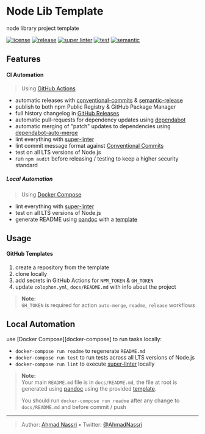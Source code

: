 # Node Lib Template

node library project template

[![license][license-img]][license-url]
[![release][release-img]][release-url]
[![super linter][super-linter-img]][super-linter-url]
[![test][test-img]][test-url]
[![semantic][semantic-img]][semantic-url]

## Features

#### CI Automation

> Using [GitHub Actions](https://github.com/features/actions)

  - automatic releases with [conventional-commits](https://www.conventionalcommits.org/) & [semantic-release](https://github.com/marketplace/actions/conventional-semantic-release)
  - publish to both npm Public Registry & GitHub Package Manager
  - full history changelog in [GitHub Releases](https://github.com/ahmadnassri/template-node/releases)
  - automatic pull-requests for dependency updates using [dependabot](https://dependabot.com/)
  - automatic merging of "patch" updates to dependencies using [dependabot-auto-merge](https://github.com/marketplace/actions/dependabot-auto-merge)
  - lint everything with [super-linter](https://github.com/github/super-linter)
  - lint commit message format against [Conventional Commits](https://www.conventionalcommits.org/en/v1.0.0/)
  - test on all LTS versions of Node.js
  - run `npm audit` before releasing / testing to keep a higher security standard

##### Local Automation

> Using [Docker Compose](https://docs.docker.com/compose/)

  - lint everything with [super-linter](https://github.com/github/super-linter)
  - test on all LTS versions of Node.js
  - generate README using [pandoc](https://pandoc.org/) with a [template](./docs/README.template)

## Usage

#### GitHub Templates

1.  create a repository from the template
2.  clone locally
3.  add secrets in GitHub Actions for `NPM_TOKEN` & `GH_TOKEN`
4.  update `colophon.yml`, `docs/README.md` with info about the project

> **Note:**  
> `GH_TOKEN` is required for action `auto-merge`, `readme`, `release` workflows

## Local Automation

use \[Docker Compose\]\[docker-compose\] to run tasks locally:

  - `docker-compose run readme` to regenerate `README.md`
  - `docker-compose run test` to run tests across all LTS versions of Node.js
  - `docker-compose run lint` to execute [super-linter](https://github.com/github/super-linter) locally

> **Note:**  
> Your main `README.md` file is in `docs/README.md`, the file at root is generated using [pandoc](https://pandoc.org/) using the provided [template](./docs/README.template).
> 
> You should run `docker-compose run readme` after any change to `docs/README.md` and before commit / push

----
> Author: [Ahmad Nassri](https://www.ahmadnassri.com/) &bull;
> Twitter: [@AhmadNassri](https://twitter.com/AhmadNassri)

[license-url]: LICENSE
[license-img]: https://badgen.net/github/license/ahmadnassri/template-node-lib

[release-url]: https://github.com/ahmadnassri/template-node-lib/releases
[release-img]: https://badgen.net/github/release/ahmadnassri/template-node-lib

[super-linter-url]: https://github.com/ahmadnassri/template-node-lib/actions?query=workflow%3Asuper-linter
[super-linter-img]: https://github.com/ahmadnassri/template-node-lib/workflows/super-linter/badge.svg

[test-url]: https://github.com/ahmadnassri/template-node-lib/actions?query=workflow%3Atest
[test-img]: https://github.com/ahmadnassri/template-node-lib/workflows/test/badge.svg

[semantic-url]: https://github.com/ahmadnassri/template-node-lib/actions?query=workflow%3Arelease
[semantic-img]: https://badgen.net/badge/📦/semantically%20released/blue
